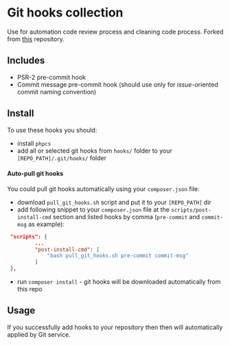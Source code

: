 # Git hooks collection

Use for automation code review process and cleaning code process.
Forked from [this](https://github.com/demmonico/bash) repository.


## Includes

 - PSR-2 pre-commit hook
 - Commit message pre-commit hook (should use only for *issue*-oriented commit naming convention)


## Install

To use these hooks you should:
 - install `phpcs`
 - add all or selected git hooks from `hooks/` folder to your `[REPO_PATH]/.git/hooks/` folder
 

#### Auto-pull git hooks

You could pull git hooks automatically using your `composer.json` file:
 - download `pull_git_hooks.sh` script and put it to your `[REPO_PATH]` dir
 - add following snippet to your `composer.json` file at the `scripts/post-install-cmd` section and listed hooks by comma (`pre-commit` and `commit-msg` as example):
```json
 "scripts": {
         ...
         "post-install-cmd": [
             "bash pull_git_hooks.sh pre-commit commit-msg"
         ]
 },
```
 - run `composer install` - git hooks will be downloaded automatically from this repo 

 
## Usage

If you successfully add hooks to your repository then then will automatically applied by Git service.